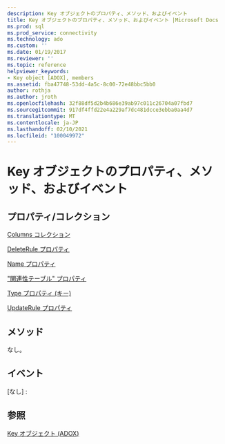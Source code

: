 ```yaml
---
description: Key オブジェクトのプロパティ、メソッド、およびイベント
title: Key オブジェクトのプロパティ、メソッド、およびイベント |Microsoft Docs
ms.prod: sql
ms.prod_service: connectivity
ms.technology: ado
ms.custom: ''
ms.date: 01/19/2017
ms.reviewer: ''
ms.topic: reference
helpviewer_keywords:
- Key object [ADOX], members
ms.assetid: fba47748-53dd-4a5c-8c00-72e48bbc5bb0
author: rothja
ms.author: jroth
ms.openlocfilehash: 32f88df5d2b4b686e39ab97c011c26704a07fbd7
ms.sourcegitcommit: 917df4ffd22e4a229af7dc481dcce3ebba0aa4d7
ms.translationtype: MT
ms.contentlocale: ja-JP
ms.lasthandoff: 02/10/2021
ms.locfileid: "100049972"
---
```

# <a name="key-object-properties-methods-and-events"></a>Key オブジェクトのプロパティ、メソッド、およびイベント
## <a name="propertiescollections"></a>プロパティ/コレクション  
 [Columns コレクション](./columns-collection-adox.md)  
  
 [DeleteRule プロパティ](./deleterule-property-adox.md)  
  
 [Name プロパティ](./name-property-adox.md)  
  
 ["関連性テーブル" プロパティ](./relatedtable-property-adox.md)  
  
 [Type プロパティ (キー)](./type-property-key-adox.md)  
  
 [UpdateRule プロパティ](./updaterule-property-adox.md)  
  
## <a name="methods"></a>メソッド  
 なし。  
  
## <a name="events"></a>イベント  
 [なし] :  
  
## <a name="see-also"></a>参照  
 [Key オブジェクト (ADOX)](./key-object-adox.md)